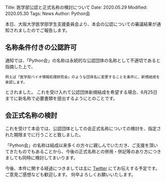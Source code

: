 Title: 医学部公認と正式名称の検討について
Date: 2020.05.29
Modified: 2020.05.30
Tags: News
Author: Python会

本日、大阪大学医学部学生支援委員会より、本会の公認についての審議結果が通知されましたのでご報告します。

## 名称条件付きの公認許可
通知では、「Python会」の名称は永続的な公認団体の名称として不適切であると指摘した上で、
```text
例えば「医学部バイオ情報処理研究会」のような団体名に変更することを条件に、新規結成を承認します。
```
とされました。
これを受け入れて公認団体新規結成を希望する場合、6月25日までに新名称で必要書類を提出するようにとのことです。

## 会正式名称の検討
これを受けて本会では、公認団体としての会正式名称についての検討を、指定された期限までに行うことと致しました。

「Python会」の名称は結成以来多くの方々に親しんでいただき、ご支援を頂いてきたものでもあることから、今後の正式名称との併用・併記等のあり方につきましても同時に検討してまいります。

今後、本件に関する経過につきましては主に
[Twitter](https://twitter.com/oumed_python)
にてお伝えする予定です。
ご意見ご感想なども歓迎します。
何卒よろしくお願いいたします。
